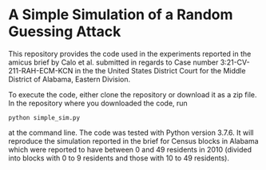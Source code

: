 # A Simple Simulation of a Random Guessing Attack

This repository provides the code used in the experiments reported in the amicus brief by Calo et al. submitted in regards to Case number 3:21-CV-211-RAH-ECM-KCN in the the United States District Court for the Middle District of Alabama, Eastern Division. 

To execute the code, either clone the repository or download it as a zip file. In the repository where you downloaded the code, run 

```python simple_sim.py```

at the command line. The code was tested with Python version 3.7.6. It will reproduce the simulation reported in the brief for Census blocks in Alabama which were reported to have between 0 and 49 residents in 2010 (divided into blocks with 0 to 9 residents and those with 10 to 49 residents). 





